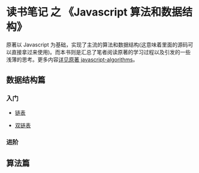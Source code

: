 # 读书笔记 之 《Javascript 算法和数据结构》

原著以 Javascript 为基础，实现了主流的算法和数据结构(这意味着里面的源码可以直接拿过来使用)。而本书则是汇总了笔者阅读原著的学习过程以及引发的一些浅薄的思考。更多内容[详见原著 javascript-algorithms](https://github.com/trekhleb/javascript-algorithms)。

## 数据结构篇
### 入门
- [链表](./data-structures/Linked-List.md)

- [双链表]()

### 进阶

## 算法篇